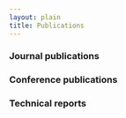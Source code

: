```yaml
---
layout: plain
title: Publications
---
```


### Journal publications

### Conference publications

### Technical reports
